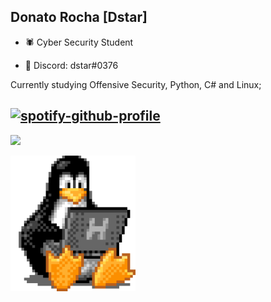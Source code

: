 ## Donato Rocha [Dstar]
- 🕷 Cyber Security Student

- 🔱 Discord: dstar#0376

Currently studying Offensive Security, Python, C# and Linux;


[![spotify-github-profile](https://spotify-github-profile.vercel.app/api/view?uid=yvtlyqtdxy91trm6n4mk82j7l&cover_image=true&theme=novatorem&show_offline=false&background_color=121212&bar_color=53b14f&bar_color_cover=false)](https://open.spotify.com/user/yvtlyqtdxy91trm6n4mk82j7l)
-----

 <div>
  <a href="https://github.com/donatoRV">
  <img height="180em" src="https://github-readme-stats.vercel.app/api?username=donatoRV&show_icons=true&theme=graywhite&include_all_commits=true&count_private=true"/>
</div>

<img align="center" src="static/tux-linux-penguin.gif"
  alt="neutral" width="200">

##
